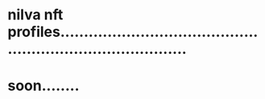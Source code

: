 # nilva nft profiles................................................................................
# soon........
